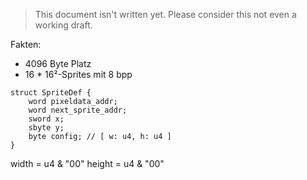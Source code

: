 
> This document isn't written yet. Please consider this not even a working draft.

Fakten:
- 4096 Byte Platz
- 16 * 16²-Sprites mit 8 bpp

```
struct SpriteDef {
	word pixeldata_addr;
	word next_sprite_addr;
	sword x;
	sbyte y;
	byte config; // [ w: u4, h: u4 ]
}
```

width  = u4 & "00"
height = u4 & "00"

